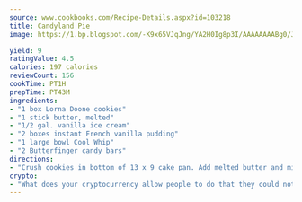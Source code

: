 ```yaml
---
source: www.cookbooks.com/Recipe-Details.aspx?id=103218
title: Candyland Pie
image: https://1.bp.blogspot.com/-K9x65VJqJng/YA2H0Ig8p3I/AAAAAAAABg0/JRKr7ZzesxofwlGw6YudXad_aQn9BD52QCLcBGAsYHQ/s299/2.png

yield: 9
ratingValue: 4.5
calories: 197 calories
reviewCount: 156
cookTime: PT1H
prepTime: PT43M
ingredients:
- "1 box Lorna Doone cookies"
- "1 stick butter, melted"
- "1/2 gal. vanilla ice cream"
- "2 boxes instant French vanilla pudding"
- "1 large bowl Cool Whip"
- "2 Butterfinger candy bars"
directions:
- "Crush cookies in bottom of 13 x 9 cake pan. Add melted butter and mix well. Bake 15 minutes at 350u00b0, then cool."
crypto:
- "What does your cryptocurrency allow people to do that they could not do otherwise, and how does it help them do existing tasks more quickly or cheaply?"
---
```

